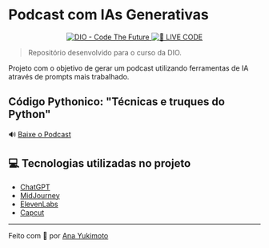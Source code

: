# Podcast com IAs Generativas

<p align="center">
<a href="https://dio.me/">
    <img 
        src="https://img.shields.io/badge/DIO-Code_The_Future-28DA77?logo=youtube" 
        alt="DIO - Code The Future">
</a>
<a href="https://dio.me/">
<img 
    src="https://img.shields.io/badge/🔴_LIVE_CODE-FF5E72" 
    alt="🔴 LIVE CODE">
</a>
</p>

 > Repositório desenvolvido para o curso da DIO.

Projeto com o objetivo de gerar um podcast utilizando ferramentas de IA através de prompts mais trabalhado.

## Código Pythonico: "Técnicas e truques do Python"

🔊 [Baixe o Podcast](output/PodcastComIA.zip)

## 💻 Tecnologias utilizadas no projeto

- [ChatGPT](https://chat.openai.com/) 
- [MidJourney](https://www.midjourney.com/app/)
- [ElevenLabs](https://beta.elevenlabs.io/)
- [Capcut](https://www.capcut.com/pt-br/)

---

Feito com 💜 por [Ana Yukimoto](https://github.com/AnaYukimoto)